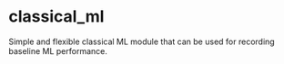 # classical_ml
Simple and flexible classical ML module that can be used for recording baseline ML performance.
